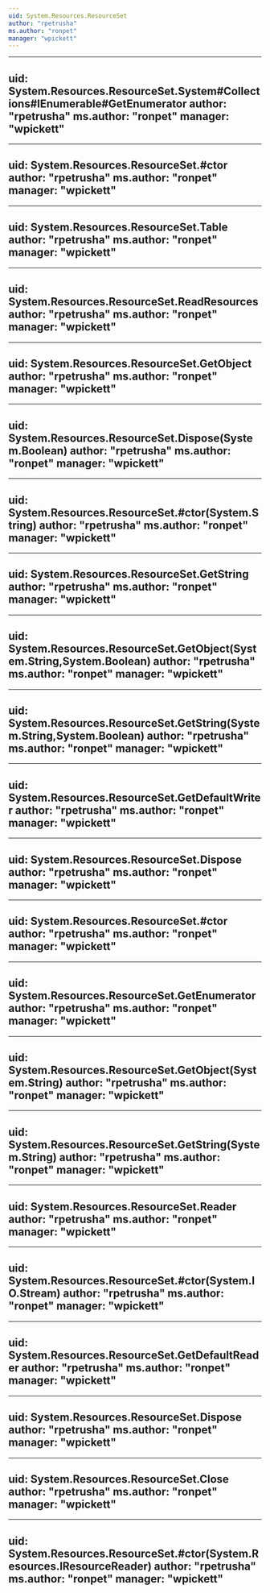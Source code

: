 ```yaml
---
uid: System.Resources.ResourceSet
author: "rpetrusha"
ms.author: "ronpet"
manager: "wpickett"
---
```


---
uid: System.Resources.ResourceSet.System#Collections#IEnumerable#GetEnumerator
author: "rpetrusha"
ms.author: "ronpet"
manager: "wpickett"
---

---
uid: System.Resources.ResourceSet.#ctor
author: "rpetrusha"
ms.author: "ronpet"
manager: "wpickett"
---

---
uid: System.Resources.ResourceSet.Table
author: "rpetrusha"
ms.author: "ronpet"
manager: "wpickett"
---

---
uid: System.Resources.ResourceSet.ReadResources
author: "rpetrusha"
ms.author: "ronpet"
manager: "wpickett"
---

---
uid: System.Resources.ResourceSet.GetObject
author: "rpetrusha"
ms.author: "ronpet"
manager: "wpickett"
---

---
uid: System.Resources.ResourceSet.Dispose(System.Boolean)
author: "rpetrusha"
ms.author: "ronpet"
manager: "wpickett"
---

---
uid: System.Resources.ResourceSet.#ctor(System.String)
author: "rpetrusha"
ms.author: "ronpet"
manager: "wpickett"
---

---
uid: System.Resources.ResourceSet.GetString
author: "rpetrusha"
ms.author: "ronpet"
manager: "wpickett"
---

---
uid: System.Resources.ResourceSet.GetObject(System.String,System.Boolean)
author: "rpetrusha"
ms.author: "ronpet"
manager: "wpickett"
---

---
uid: System.Resources.ResourceSet.GetString(System.String,System.Boolean)
author: "rpetrusha"
ms.author: "ronpet"
manager: "wpickett"
---

---
uid: System.Resources.ResourceSet.GetDefaultWriter
author: "rpetrusha"
ms.author: "ronpet"
manager: "wpickett"
---

---
uid: System.Resources.ResourceSet.Dispose
author: "rpetrusha"
ms.author: "ronpet"
manager: "wpickett"
---

---
uid: System.Resources.ResourceSet.#ctor
author: "rpetrusha"
ms.author: "ronpet"
manager: "wpickett"
---

---
uid: System.Resources.ResourceSet.GetEnumerator
author: "rpetrusha"
ms.author: "ronpet"
manager: "wpickett"
---

---
uid: System.Resources.ResourceSet.GetObject(System.String)
author: "rpetrusha"
ms.author: "ronpet"
manager: "wpickett"
---

---
uid: System.Resources.ResourceSet.GetString(System.String)
author: "rpetrusha"
ms.author: "ronpet"
manager: "wpickett"
---

---
uid: System.Resources.ResourceSet.Reader
author: "rpetrusha"
ms.author: "ronpet"
manager: "wpickett"
---

---
uid: System.Resources.ResourceSet.#ctor(System.IO.Stream)
author: "rpetrusha"
ms.author: "ronpet"
manager: "wpickett"
---

---
uid: System.Resources.ResourceSet.GetDefaultReader
author: "rpetrusha"
ms.author: "ronpet"
manager: "wpickett"
---

---
uid: System.Resources.ResourceSet.Dispose
author: "rpetrusha"
ms.author: "ronpet"
manager: "wpickett"
---

---
uid: System.Resources.ResourceSet.Close
author: "rpetrusha"
ms.author: "ronpet"
manager: "wpickett"
---

---
uid: System.Resources.ResourceSet.#ctor(System.Resources.IResourceReader)
author: "rpetrusha"
ms.author: "ronpet"
manager: "wpickett"
---
